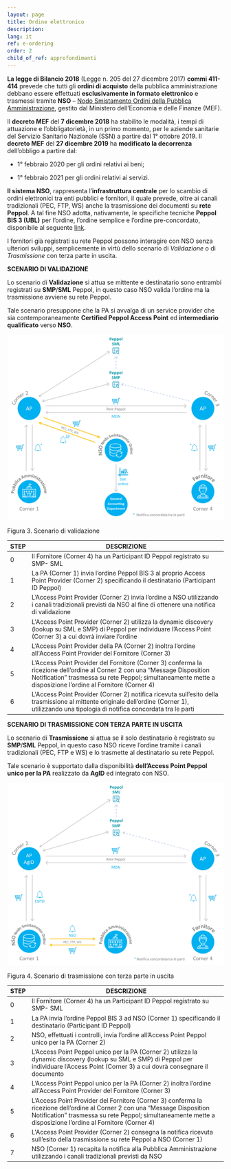 ```yaml
---
layout: page
title: Ordine elettronico
description:
lang: it
ref: e-ordering
order: 2
child_of_ref: approfondimenti
---
```


**La legge di Bilancio 2018** (Legge n. 205 del 27 dicembre 2017) **commi
411-414** prevede che tutti gli **ordini di acquisto** della pubblica
amministrazione debbano essere effettuati **esclusivamente in formato
elettronico** e trasmessi tramite **NSO** – [Nodo Smistamento Ordini della
Pubblica
Amministrazione](http://www.rgs.mef.gov.it/VERSIONE-I/e_government/amministrazioni_pubbliche/acquisti_pubblici_in_rete_apir/nodo_di_smistamento_degli_ordini_di_acquisto_delle_amministrazioni_pubbliche_nso/),
gestito dal Ministero dell’Economia e delle Finanze (MEF).

Il **decreto MEF** del **7 dicembre 2018** ha stabilito le modalità, i tempi di
attuazione e l’obbligatorietà, in un primo momento, per le aziende sanitarie del
Servizio Sanitario Nazionale (SSN) a partire dal 1° ottobre 2019. Il **decreto
MEF** del **27 dicembre 2019** ha **modificato la decorrenza** dell’obbligo a
partire dal:

-   1° febbraio 2020 per gli ordini relativi ai beni;

-   1° febbraio 2021 per gli ordini relativi ai servizi.

**Il sistema NSO**, rappresenta l’**infrastruttura centrale** per lo scambio di
ordini elettronici tra enti pubblici e fornitori, il quale prevede, oltre ai
canali tradizionali (PEC, FTP, WS) anche la trasmissione dei documenti su **rete
Peppol**. A tal fine NSO adotta, nativamente, le specifiche tecniche **Peppol
BIS 3 (UBL)** per l’ordine, l’ordine semplice e l’ordine pre-concordato,
disponibile al seguente [link](https://notier.regione.emilia-romagna.it/docs/).

I fornitori già registrati su rete Peppol possono interagire con NSO senza
ulteriori sviluppi, semplicemente in virtù dello scenario di *Validazione* o di
*Trasmissione* con terza parte in uscita.

**SCENARIO DI VALIDAZIONE**

Lo scenario di **Validazione** si attua se mittente e destinatario sono entrambi
registrati su **SMP**/**SML** Peppol, in questo caso NSO valida l’ordine ma la
trasmissione avviene su rete Peppol.

Tale scenario presuppone che la PA si avvalga di un service provider che sia
contemporaneamente **Certified Peppol Access Point** ed **intermediario
qualificato** verso **NSO**.

![](/assets/images/e-ordering-1.png)

Figura 3. Scenario di validazione

| STEP | DESCRIZIONE                                                                                                                                                                                                                               |
|------|-------------------------------------------------------------------------------------------------------------------------------------------------------------------------------------------------------------------------------------------|
| 0    | Il Fornitore (Corner 4) ha un Participant ID Peppol registrato su SMP- SML                                                                                                                                                                |
| 1    | La PA (Corner 1) invia l’ordine Peppol BIS 3 al proprio Access Point Provider (Corner 2) specificando il destinatario (Participant ID Peppol)                                                                                             |
| 2    | L’Access Point Provider (Corner 2) invia l’ordine a NSO utilizzando i canali tradizionali previsti da NSO al fine di ottenere una notifica di validazione                                                                                 |
| 3    | L'Access Point Provider (Corner 2) utilizza la dynamic discovery (lookup su SML e SMP) di Peppol per individuare l’Access Point (Corner 3) a cui dovrà inviare l’ordine                                                                   |
| 4    | L’Access Point Provider della PA (Corner 2) inoltra l’ordine all'Access Point Provider del Fornitore (Corner 3)                                                                                                                           |
| 5    | L’Access Point Provider del Fornitore (Corner 3) conferma la ricezione dell’ordine al Corner 2 con una “Message Disposition Notification” trasmessa su rete Peppol; simultaneamente mette a disposizione l’ordine al Fornitore (Corner 4) |
| 6    | L'Access Point Provider (Corner 2) notifica ricevuta sull’esito della trasmissione al mittente originale dell’ordine (Corner 1), utilizzando una tipologia di notifica concordata tra le parti                                            |

**SCENARIO DI TRASMISSIONE CON TERZA PARTE IN USCITA**

Lo scenario di **Trasmissione** si attua se il solo destinatario è registrato su
**SMP**/**SML** Peppol, in questo caso NSO riceve l’ordine tramite i canali
tradizionali (PEC, FTP e WS) e lo trasmette al destinatario su rete Peppol.

Tale scenario è supportato dalla disponibilità **dell’Access Point Peppol unico
per la PA** realizzato da **AgID** ed integrato con NSO.

![](/assets/images/e-ordering-2.png)

Figura 4. Scenario di trasmissione con terza parte in uscita

| STEP | DESCRIZIONE                                                                                                                                                                                                                               |
|------|-------------------------------------------------------------------------------------------------------------------------------------------------------------------------------------------------------------------------------------------|
| 0    | Il Fornitore (Corner 4) ha un Participant ID Peppol registrato su SMP- SML                                                                                                                                                                |
| 1    | La PA invia l’ordine Peppol BIS 3 ad NSO (Corner 1) specificando il destinatario (Participant ID Peppol)                                                                                                                                  |
| 2    | NSO, effettuati i controlli, invia l’ordine all’Access Point Peppol unico per la PA (Corner 2)                                                                                                                                            |
| 3    | L’Access Point Peppol unico per la PA (Corner 2) utilizza la dynamic discovery (lookup su SML e SMP) di Peppol per individuare l’Access Point (Corner 3) a cui dovrà consegnare il documento                                              |
| 4    | L’Access Point Peppol unico per la PA (Corner 2) inoltra l’ordine all'Access Point Provider del Fornitore (Corner 3)                                                                                                                      |
| 5    | L’Access Point Provider del Fornitore (Corner 3) conferma la ricezione dell’ordine al Corner 2 con una “Message Disposition Notification” trasmessa su rete Peppol; simultaneamente mette a disposizione l’ordine al Fornitore (Corner 4) |
| 6    | L'Access Point Provider (Corner 2) consegna la notifica ricevuta sull’esito della trasmissione su rete Peppol a NSO (Corner 1)                                                                                                            |
| 7    | NSO (Corner 1) recapita la notifica alla Pubblica Amministrazione utilizzando i canali tradizionali previsti da NSO                                                                                                                       |
